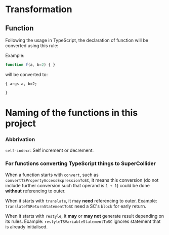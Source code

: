 Transformation
====

Function
----

Following the usage in TypeScript,
the declaration of function will be converted using this rule:



Example:

```ts
function f(a, b=2) { }
```

will be converted to:

```sclang
{ args a, b=2;

}
```

Naming of the functions in this project
====

### Abbrivation

`self-indecr`: Self increment or decrement.

### For functions converting TypeScript things to SuperCollider

When a function starts with `convert`, such as `convertTSPropertyAccessExpressionToSC`,
 it means this conversion (do not include further conversion such that operand is `1 + 1`)
 could be done **without** referencing to outer.

When it starts with `translate`, it may **need** referencing to outer.
Example: `translateTSReturnStatementToSC` need a SC's `block` for early return.

When it starts with `restyle`, it **may** or **may not** generate result depending on its rules.
Example: `restyleTSVariableStatementToSC` ignores statement that is already initialised.